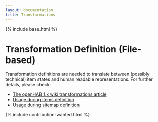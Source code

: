 ```yaml
---
layout: documentation
title: Transformations
---
```


{% include base.html %}

# Transformation Definition (File-based)

Transformation definitions are needed to translate between (possibly technical) item states and human readable representations.
For further details, please check:

- [The openHAB 1.x wiki transformations article](https://github.com/openhab/openhab/wiki/Transformations)
- [Usage during items definition]({{base}}/configuration/items.html#transforming)
- [Usage during sitemap definition]({{base}}/configuration/sitemaps.html#element-type-text)

{% include contribution-wanted.html %}
